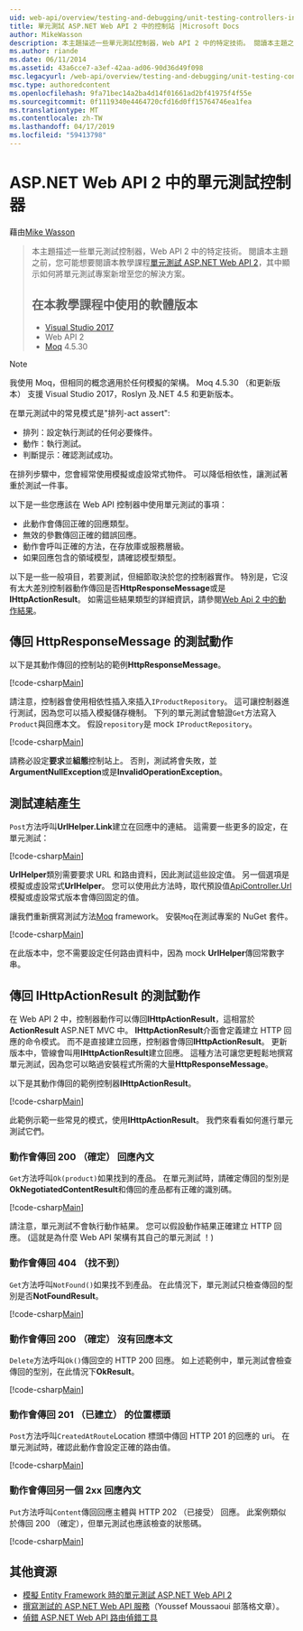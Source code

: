 ```yaml
---
uid: web-api/overview/testing-and-debugging/unit-testing-controllers-in-web-api
title: 單元測試 ASP.NET Web API 2 中的控制站 |Microsoft Docs
author: MikeWasson
description: 本主題描述一些單元測試控制器，Web API 2 中的特定技術。 閱讀本主題之前，您可能想要閱讀本教學課程單位...
ms.author: riande
ms.date: 06/11/2014
ms.assetid: 43a6cce7-a3ef-42aa-ad06-90d36d49f098
msc.legacyurl: /web-api/overview/testing-and-debugging/unit-testing-controllers-in-web-api
msc.type: authoredcontent
ms.openlocfilehash: 9fa71bec14a2ba4d14f01661ad2bf41975f4f55e
ms.sourcegitcommit: 0f1119340e4464720cfd16d0ff15764746ea1fea
ms.translationtype: MT
ms.contentlocale: zh-TW
ms.lasthandoff: 04/17/2019
ms.locfileid: "59413798"
---
```

# <a name="unit-testing-controllers-in-aspnet-web-api-2"></a>ASP.NET Web API 2 中的單元測試控制器

藉由[Mike Wasson](https://github.com/MikeWasson)

> 本主題描述一些單元測試控制器，Web API 2 中的特定技術。 閱讀本主題之前，您可能想要閱讀本教學課程[單元測試 ASP.NET Web API 2](unit-testing-with-aspnet-web-api.md)，其中顯示如何將單元測試專案新增至您的解決方案。
>
> ## <a name="software-versions-used-in-the-tutorial"></a>在本教學課程中使用的軟體版本
>
> - [Visual Studio 2017](https://visualstudio.microsoft.com/downloads/?utm_medium=microsoft&utm_source=docs.microsoft.com&utm_campaign=button+cta&utm_content=download+vs2017)
> - Web API 2
> - [Moq](https://github.com/Moq) 4.5.30

> [!NOTE]
> 我使用 Moq，但相同的概念適用於任何模擬的架構。 Moq 4.5.30 （和更新版本） 支援 Visual Studio 2017，Roslyn 及.NET 4.5 和更新版本。

在單元測試中的常見模式是&quot;排列-act assert&quot;:

- 排列：設定執行測試的任何必要條件。
- 動作：執行測試。
- 判斷提示：確認測試成功。

在排列步驟中，您會經常使用模擬或虛設常式物件。 可以降低相依性，讓測試著重於測試一件事。

以下是一些您應該在 Web API 控制器中使用單元測試的事項：

- 此動作會傳回正確的回應類型。
- 無效的參數傳回正確的錯誤回應。
- 動作會呼叫正確的方法，在存放庫或服務層級。
- 如果回應包含的領域模型，請確認模型類型。

以下是一些一般項目，若要測試，但細節取決於您的控制器實作。 特別是，它沒有太大差別控制器動作傳回是否**HttpResponseMessage**或是**IHttpActionResult**。 如需這些結果類型的詳細資訊，請參閱[Web Api 2 中的動作結果](../getting-started-with-aspnet-web-api/action-results.md)。

## <a name="testing-actions-that-return-httpresponsemessage"></a>傳回 HttpResponseMessage 的測試動作

以下是其動作傳回的控制站的範例**HttpResponseMessage**。

[!code-csharp[Main](unit-testing-controllers-in-web-api/samples/sample1.cs)]

請注意，控制器會使用相依性插入來插入`IProductRepository`。 這可讓控制器進行測試，因為您可以插入模擬儲存機制。 下列的單元測試會驗證`Get`方法寫入`Product`與回應本文。 假設`repository`是 mock `IProductRepository`。

[!code-csharp[Main](unit-testing-controllers-in-web-api/samples/sample2.cs)]

請務必設定**要求**並**組態**控制站上。 否則，測試將會失敗，並**ArgumentNullException**或是**InvalidOperationException**。

## <a name="testing-link-generation"></a>測試連結產生

`Post`方法呼叫**UrlHelper.Link**建立在回應中的連結。 這需要一些更多的設定，在單元測試：

[!code-csharp[Main](unit-testing-controllers-in-web-api/samples/sample3.cs)]

**UrlHelper**類別需要要求 URL 和路由資料，因此測試這些設定值。 另一個選項是模擬或虛設常式**UrlHelper**。 您可以使用此方法時，取代預設值[ApiController.Url](https://msdn.microsoft.com/library/system.web.http.apicontroller.url.aspx)模擬或虛設常式版本會傳回固定的值。

讓我們重新撰寫測試方法[Moq](https://github.com/Moq) framework。 安裝`Moq`在測試專案的 NuGet 套件。

[!code-csharp[Main](unit-testing-controllers-in-web-api/samples/sample4.cs)]

在此版本中，您不需要設定任何路由資料中，因為 mock **UrlHelper**傳回常數字串。


## <a name="testing-actions-that-return-ihttpactionresult"></a>傳回 IHttpActionResult 的測試動作

在 Web API 2 中，控制器動作可以傳回**IHttpActionResult**，這相當於**ActionResult** ASP.NET MVC 中。 **IHttpActionResult**介面會定義建立 HTTP 回應的命令模式。 而不是直接建立回應，控制器會傳回**IHttpActionResult**。 更新版本中，管線會叫用**IHttpActionResult**建立回應。 這種方法可讓您更輕鬆地撰寫單元測試，因為您可以略過安裝程式所需的大量**HttpResponseMessage**。

以下是其動作傳回的範例控制器**IHttpActionResult**。

[!code-csharp[Main](unit-testing-controllers-in-web-api/samples/sample5.cs)]

此範例示範一些常見的模式，使用**IHttpActionResult**。 我們來看看如何進行單元測試它們。

### <a name="action-returns-200-ok-with-a-response-body"></a>動作會傳回 200 （確定） 回應內文

`Get`方法呼叫`Ok(product)`如果找到的產品。 在單元測試時，請確定傳回的型別是**OkNegotiatedContentResult**和傳回的產品都有正確的識別碼。

[!code-csharp[Main](unit-testing-controllers-in-web-api/samples/sample6.cs)]

請注意，單元測試不會執行動作結果。 您可以假設動作結果正確建立 HTTP 回應。 (這就是為什麼 Web API 架構有其自己的單元測試 ！)

### <a name="action-returns-404-not-found"></a>動作會傳回 404 （找不到）

`Get`方法呼叫`NotFound()`如果找不到產品。 在此情況下，單元測試只檢查傳回的型別是否**NotFoundResult**。

[!code-csharp[Main](unit-testing-controllers-in-web-api/samples/sample7.cs)]

### <a name="action-returns-200-ok-with-no-response-body"></a>動作會傳回 200 （確定） 沒有回應本文

`Delete`方法呼叫`Ok()`傳回空的 HTTP 200 回應。 如上述範例中，單元測試會檢查傳回的型別，在此情況下**OkResult**。

[!code-csharp[Main](unit-testing-controllers-in-web-api/samples/sample8.cs)]

### <a name="action-returns-201-created-with-a-location-header"></a>動作會傳回 201 （已建立） 的位置標頭

`Post`方法呼叫`CreatedAtRoute`Location 標頭中傳回 HTTP 201 的回應的 uri。 在單元測試時，確認此動作會設定正確的路由值。

[!code-csharp[Main](unit-testing-controllers-in-web-api/samples/sample9.cs)]

### <a name="action-returns-another-2xx-with-a-response-body"></a>動作會傳回另一個 2xx 回應內文

`Put`方法呼叫`Content`傳回回應主體與 HTTP 202 （已接受） 回應。 此案例類似於傳回 200 （確定），但單元測試也應該檢查的狀態碼。

[!code-csharp[Main](unit-testing-controllers-in-web-api/samples/sample10.cs)]

## <a name="additional-resources"></a>其他資源

- [模擬 Entity Framework 時的單元測試 ASP.NET Web API 2](mocking-entity-framework-when-unit-testing-aspnet-web-api-2.md)
- [撰寫測試的 ASP.NET Web API 服務](https://blogs.msdn.com/b/youssefm/archive/2013/01/28/writing-tests-for-an-asp-net-webapi-service.aspx)（Youssef Moussaoui 部落格文章）。
- [偵錯 ASP.NET Web API 路由偵錯工具](https://blogs.msdn.com/b/webdev/archive/2013/04/04/debugging-asp-net-web-api-with-route-debugger.aspx)
